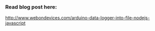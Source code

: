 ### Read blog post here:
http://www.webondevices.com/arduino-data-logger-into-file-nodejs-javascript
